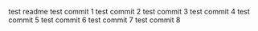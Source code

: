 test readme
test commit 1
test commit 2
test commit 3
test commit 4
test commit 5
test commit 6
test commit 7
test commit 8
